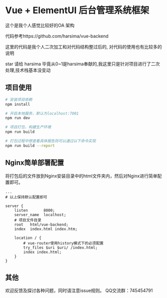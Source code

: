 # Vue + ElementUI 后台管理系统框架

这个是我个人感觉比较好的OA 架构 

代码参考https://github.com/harsima/vue-backend 

这里的代码是我个人二次加工和对代码结构整过后的, 对代码的使用也有比较多的说明

star 请给 harsima 毕竟从0~1是harsima奉献的,我这里只是针对项目进行了二次处理,技术栈基本没变动

## **项目使用**
``` bash
# 安装项目依赖
npm install

# 开启本地服务，默认为localhost:7001
npm run dev

# 项目打包，构建生产环境
npm run build

# 打包过程中想查看具体报告则可以通过以下命令实现
npm run build --report
```

## Nginx简单部署配置

将打包后的文件放到Nginx安装目录中的html文件夹内，然后对Nginx进行简单配置即可。

```
...
# 以上保持默认配置即可

server {
    listen       8000;
    server_name  localhost;
    # 项目文件目录
    root   html/vue-backend;
    index  index.html index.htm;

    location / {
        # vue-router使用history模式下的必须配置
        try_files $uri $uri/ /index.html;
        index index.html;
    }
}
```

## 其他
欢迎反馈及探讨各种问题，同时请注意issue规则。
QQ交流群：745454791